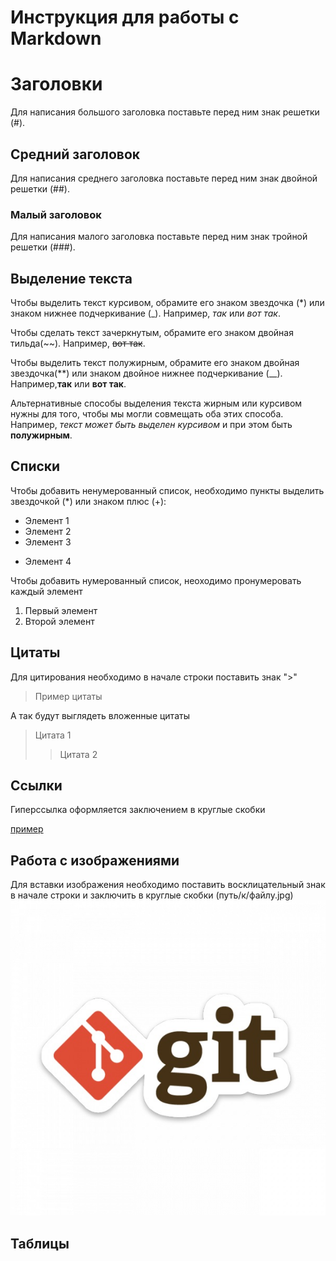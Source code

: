 # Инструкция для работы с Markdown

# Заголовки
Для написания большого заголовка поставьте перед ним знак решетки (#).

## Средний заголовок
Для написания среднего заголовка поставьте перед ним знак двойной решетки (##).
### Малый заголовок
Для написания малого заголовка поставьте перед ним знак тройной решетки (###).

## Выделение текста

Чтобы выделить текст курсивом, обрамите его знаком звездочка (*) или знаком нижнее подчеркивание (_). Например, *так* или _вот так_.

Чтобы сделать текст зачеркнутым, обрамите его знаком двойная тильда(~~). Например, ~~вот так~~.

Чтобы выделить текст полужирным, обрамите его знаком двойная звездочка(**) или знаком двойное нижнее подчеркивание (__). Например,**так** или __вот так__.

Альтернативные способы выделения текста жирным или курсивом нужны для того, чтобы мы могли совмещать оба этих способа. Например, _текст может быть выделен курсивом_ и при этом быть **полужирным**.

## Списки

Чтобы добавить ненумерованный список, необходимо пункты выделить звездочкой (*) или знаком плюс (+):

* Элемент 1
* Элемент 2
* Элемент 3
+ Элемент 4


Чтобы добавить нумерованный список, неоходимо пронумеровать каждый элемент

1. Первый элемент 
2. Второй элемент           

## Цитаты

Для цитирования необходимо в начале строки поставить знак ">"

> Пример цитаты

А так будут выглядеть вложенные цитаты

> Цитата 1
>> Цитата 2

## Ссылки

Гиперссылка оформляется заключением в круглые скобки

[пример](https://github.com/OlgaVlasova/markdown-doc/blob/master/README.md#:~:text=Markdown%20%D0%BD%D0%B5%20%D1%8F%D0%B2%D0%BB%D1%8F%D0%B5%D1%82%D1%81%D1%8F%20%D0%B7%D0%B0%D0%BC%D0%B5%D0%BD%D0%BE%D0%B9%20HTML.,%D1%82%D0%B5%D0%BA%D1%81%D1%82%D0%B0%3B%20%D0%9A%D0%BE%D0%B4%D0%BE%D0%B2%D1%8B%D0%B5%20%D1%84%D1%80%D0%B0%D0%B3%D0%BC%D0%B5%D0%BD%D1%82%D1%8B%20%D1%81%D1%82%D1%80%D0%BE%D0%BA%3B%20%D0%98%D0%B7%D0%BE%D0%B1%D1%80%D0%B0%D0%B6%D0%B5%D0%BD%D0%B8%D1%8F "Ссылка на описание синтаксиса Markdown")

## Работа с изображениями

Для вставки изображения необходимо поставить восклицательный знак в начале строки и заключить в круглые скобки (путь/к/файлу.jpg)
![Git.jpg](1.jpg)

## Таблицы





